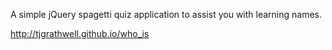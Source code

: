 A simple jQuery spagetti quiz application to assist you with learning names.

http://tjgrathwell.github.io/who_is
